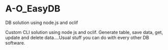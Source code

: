 # A-O_EasyDB
DB solution using node.js and oclif

Custom CLI solution using node js and oclif. Generate table, save data, get, update and delete data....Usual stuff you can do with every other DB software. 
